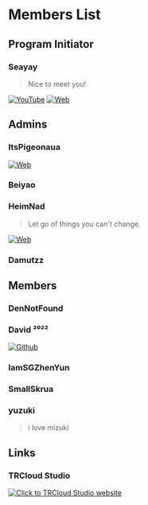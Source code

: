 # Members List

## Program Initiator

### Seayay

> Nice to meet you!

[![YouTube](https://img.shields.io/badge/YouTube-red?logo=YouTube&logoColor=white&style=for-the-badge)](https://www.youtube.com/channel/UCL6cniQ0BnecxCjdYN_EbaQ)
[![Web](https://img.shields.io/badge/Website-blue?&style=for-the-badge)](https://www.seayay.icu/)

## Admins

### ItsPigeonaua

[![Web](https://img.shields.io/badge/Website-brightgreen?&style=for-the-badge)](https://www.itspigeonaua.tk/)

### Beiyao

### HeimNad

> Let go of things you can't change.

[![Web](https://img.shields.io/badge/Website-blue?&style=for-the-badge)](https://blog.qhqqi.top/)

### Damutzz

## Members

### DenNotFound

### David ²⁰²²

[![Github](https://img.shields.io/badge/GitHub-black?logo=GitHub&style=for-the-badge)](https://github.com/xianyongjian080402)

### IamSGZhenYun

### SmallSkrua

### yuzuki

> i love mizuki

## Links

### TRCloud Studio

[![Click to TRCloud Studio website](https://img.shields.io/badge/TRCloud%20Studio-blue?&style=for-the-badge)](https://www.trcloud.studio)
